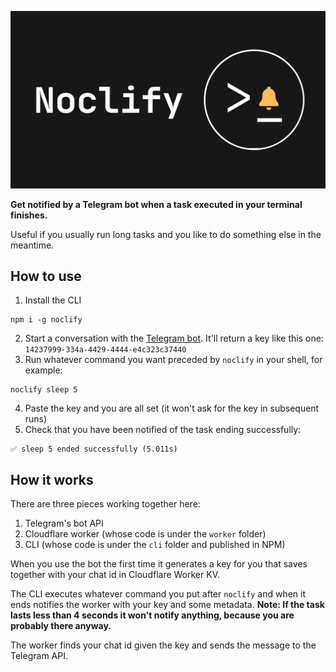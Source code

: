 
<p align="center">
  <img src="noclify.png">
</p>

__Get notified by a Telegram bot when a task executed in your terminal finishes.__

Useful if you usually run long tasks and you like to do something else in the meantime.

## How to use
1. Install the CLI
```
npm i -g noclify
```

2. Start a conversation with the [Telegram bot](t.me/noclify_bot). It'll return a key like this one: `14237999-334a-4429-4444-e4c323c37440`
3. Run whatever command you want preceded by `noclify` in your shell, for example:
```
noclify sleep 5
```
4. Paste the key and you are all set (it won't ask for the key in subsequent runs)
5. Check that you have been notified of the task ending successfully:
```
✅ sleep 5 ended successfully (5.011s)
```
## How it works
There are three pieces working together here:
1. Telegram's bot API
2. Cloudflare worker (whose code is under the `worker` folder)
3. CLI (whose code is under the `cli` folder and published in NPM)

When you use the bot the first time it generates a key for you that saves together with your chat id in Cloudflare Worker KV.

The CLI executes whatever command you put after `noclify` and when it ends notifies the worker with your key and some metadata. __Note: If the task lasts less than 4 seconds it won't notify anything, because you are probably there anyway.__ 

The worker finds your chat id given the key and sends the message to the Telegram API.



